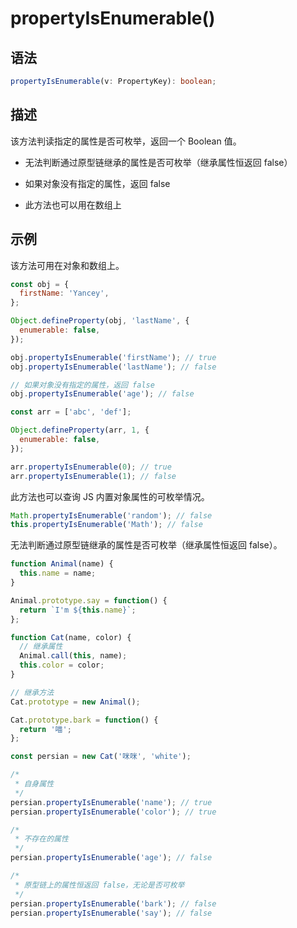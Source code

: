 # propertyIsEnumerable()

## 语法

```ts
propertyIsEnumerable(v: PropertyKey): boolean;
```

## 描述

该方法判读指定的属性是否可枚举，返回一个 Boolean 值。

- 无法判断通过原型链继承的属性是否可枚举（继承属性恒返回 false）

- 如果对象没有指定的属性，返回 false

- 此方法也可以用在数组上

## 示例

该方法可用在对象和数组上。

```js
const obj = {
  firstName: 'Yancey',
};

Object.defineProperty(obj, 'lastName', {
  enumerable: false,
});

obj.propertyIsEnumerable('firstName'); // true
obj.propertyIsEnumerable('lastName'); // false

// 如果对象没有指定的属性，返回 false
obj.propertyIsEnumerable('age'); // false

const arr = ['abc', 'def'];

Object.defineProperty(arr, 1, {
  enumerable: false,
});

arr.propertyIsEnumerable(0); // true
arr.propertyIsEnumerable(1); // false
```

此方法也可以查询 JS 内置对象属性的可枚举情况。

```js
Math.propertyIsEnumerable('random'); // false
this.propertyIsEnumerable('Math'); // false
```

无法判断通过原型链继承的属性是否可枚举（继承属性恒返回 false）。

```js
function Animal(name) {
  this.name = name;
}

Animal.prototype.say = function() {
  return `I'm ${this.name}`;
};

function Cat(name, color) {
  // 继承属性
  Animal.call(this, name);
  this.color = color;
}

// 继承方法
Cat.prototype = new Animal();

Cat.prototype.bark = function() {
  return '喵';
};

const persian = new Cat('咪咪', 'white');

/*
 * 自身属性
 */
persian.propertyIsEnumerable('name'); // true
persian.propertyIsEnumerable('color'); // true

/*
 * 不存在的属性
 */
persian.propertyIsEnumerable('age'); // false

/*
 * 原型链上的属性恒返回 false，无论是否可枚举
 */
persian.propertyIsEnumerable('bark'); // false
persian.propertyIsEnumerable('say'); // false
```
